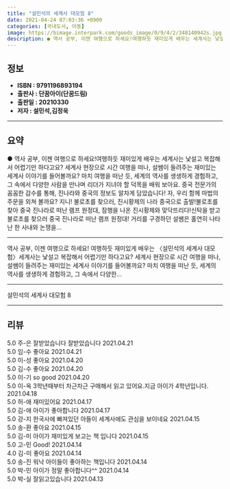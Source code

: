 ```yaml
---
title: "설민석의 세계사 대모험 8"
date: 2021-04-24 07:03:36 +0900
categories: [국내도서, 아동]
image: https://bimage.interpark.com/goods_image/0/9/4/2/348140942s.jpg
description: ● 역사 공부, 이젠 여행으로 하세요!여행하듯 재미있게 배우는 세계사는 낯설고 복잡해서 어렵기만 하다고요? 세계사 현장으로 시간 여행을 떠나, 설쌤이 들려주는 재미있는 세계사 이야기를 들어볼까요? 마치 여행을 떠난 듯, 세계의 역사를 생생하게 경험하고, 그 속에서 다양한 사람을 만나며
---
```


## **정보**

- **ISBN : 9791196893194**
- **출판사 : 단꿈아이(단꿈드림)**
- **출판일 : 20210330**
- **저자 : 설민석,김정욱**

------



## **요약**

●  역사 공부, 이젠 여행으로 하세요!여행하듯 재미있게 배우는 세계사는 낯설고 복잡해서 어렵기만 하다고요? 세계사 현장으로 시간 여행을 떠나, 설쌤이 들려주는 재미있는 세계사 이야기를 들어볼까요? 마치 여행을 떠난 듯, 세계의 역사를 생생하게 경험하고, 그 속에서 다양한 사람을 만나며 리더가 지녀야 할 덕목을 배워 보아요. 중국 전문가의 꼼꼼한 감수를 통해, 진나라와 중국의 정보도 알차게 담았습니다! 자, 우리 함께 마법의 주문을 외쳐 볼까요? 지니! 불로초를 찾으러, 진시황제의 나라 중국으로 출발!불로초를 찾아 중국 진나라로 떠난 램프 원정대, 잠행을 나온 진시황제와 맞닥뜨리다!신탁을 받고 불로초를 찾으러 중국 진나라로 떠난 램프 원정대! 거리를 구경하던 설쌤은 홀연히 나타난 한 사내와 논쟁을...

------

역사 공부, 이젠 여행으로 하세요!
여행하듯 재미있게 배우는 〈설민석의 세계사 대모험〉세계사는 낯설고 복잡해서 어렵기만 하다고요? 세계사 현장으로 시간 여행을 떠나, 설쌤이 들려주는 재미있는 세계사 이야기를 들어볼까요? 마치 여행을 떠난 듯, 세계의 역사를 생생하게 경험하고, 그 속에서 다양한... 

------


설민석의 세계사 대모험 8 

------


## **리뷰** 

5.0 주-은 잘받았습니다 잘받았습니다 2021.04.21 <br/>5.0 임-수 좋아요 2021.04.21 <br/>5.0 이-성 좋아요 2021.04.20 <br/>5.0 김-수 좋아요 2021.04.20 <br/>5.0 이-기 so good  2021.04.20 <br/>5.0 이-옥 3학년때부터 차근차근 구매해서 읽고 있어요.지금 아이가 4학년입니다. 2021.04.18 <br/>5.0 허-애 재미있어요 2021.04.17 <br/>5.0 김-애 아이가 좋아합니다 2021.04.17 <br/>5.0 강-지 한국사에 빠져있던 아들이 세계사에도 관심을 보이네요 2021.04.15 <br/>5.0 송-환 좋아요 2021.04.15 <br/>5.0 김-미 아이가 재미있게 보고는 책 입니다 2021.04.15 <br/>5.0 고-민 Good! 2021.04.14 <br/>4.0 김-미 좋아요 2021.04.14 <br/>5.0 송-진 워낙 아이들이 좋아하는 책입니다 2021.04.14 <br/>5.0 박-민 아이가 정말 좋아합니다^^ 2021.04.14 <br/>5.0 박-실 잘읽고있습니다  2021.04.13 <br/>